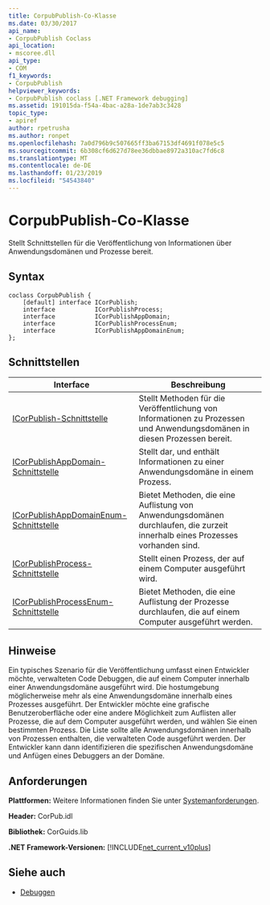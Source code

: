 ```yaml
---
title: CorpubPublish-Co-Klasse
ms.date: 03/30/2017
api_name:
- CorpubPublish Coclass
api_location:
- mscoree.dll
api_type:
- COM
f1_keywords:
- CorpubPublish
helpviewer_keywords:
- CorpubPublish coclass [.NET Framework debugging]
ms.assetid: 191015da-f54a-4bac-a28a-1de7ab3c3428
topic_type:
- apiref
author: rpetrusha
ms.author: ronpet
ms.openlocfilehash: 7a0d796b9c507665ff3ba67153df4691f078e5c5
ms.sourcegitcommit: 6b308cf6d627d78ee36dbbae8972a310ac7fd6c8
ms.translationtype: MT
ms.contentlocale: de-DE
ms.lasthandoff: 01/23/2019
ms.locfileid: "54543840"
---
```

# <a name="corpubpublish-coclass"></a>CorpubPublish-Co-Klasse
Stellt Schnittstellen für die Veröffentlichung von Informationen über Anwendungsdomänen und Prozesse bereit.  
  
## <a name="syntax"></a>Syntax  
  
```  
coclass CorpubPublish {  
    [default] interface ICorPublish;  
    interface           ICorPublishProcess;  
    interface           ICorPublishAppDomain;  
    interface           ICorPublishProcessEnum;  
    interface           ICorPublishAppDomainEnum;  
};  
```  
  
## <a name="interfaces"></a>Schnittstellen  
  
|Interface|Beschreibung|  
|---------------|-----------------|  
|[ICorPublish-Schnittstelle](../../../../docs/framework/unmanaged-api/debugging/icorpublish-interface.md)|Stellt Methoden für die Veröffentlichung von Informationen zu Prozessen und Anwendungsdomänen in diesen Prozessen bereit.|  
|[ICorPublishAppDomain-Schnittstelle](../../../../docs/framework/unmanaged-api/debugging/icorpublishappdomain-interface.md)|Stellt dar, und enthält Informationen zu einer Anwendungsdomäne in einem Prozess.|  
|[ICorPublishAppDomainEnum-Schnittstelle](../../../../docs/framework/unmanaged-api/debugging/icorpublishappdomainenum-interface.md)|Bietet Methoden, die eine Auflistung von Anwendungsdomänen durchlaufen, die zurzeit innerhalb eines Prozesses vorhanden sind.|  
|[ICorPublishProcess-Schnittstelle](../../../../docs/framework/unmanaged-api/debugging/icorpublishprocess-interface.md)|Stellt einen Prozess, der auf einem Computer ausgeführt wird.|  
|[ICorPublishProcessEnum-Schnittstelle](../../../../docs/framework/unmanaged-api/debugging/icorpublishprocessenum-interface.md)|Bietet Methoden, die eine Auflistung der Prozesse durchlaufen, die auf einem Computer ausgeführt werden.|  
  
## <a name="remarks"></a>Hinweise  
 Ein typisches Szenario für die Veröffentlichung umfasst einen Entwickler möchte, verwalteten Code Debuggen, die auf einem Computer innerhalb einer Anwendungsdomäne ausgeführt wird. Die hostumgebung möglicherweise mehr als eine Anwendungsdomäne innerhalb eines Prozesses ausgeführt. Der Entwickler möchte eine grafische Benutzeroberfläche oder eine andere Möglichkeit zum Auflisten aller Prozesse, die auf dem Computer ausgeführt werden, und wählen Sie einen bestimmten Prozess. Die Liste sollte alle Anwendungsdomänen innerhalb von Prozessen enthalten, die verwalteten Code ausgeführt werden. Der Entwickler kann dann identifizieren die spezifischen Anwendungsdomäne und Anfügen eines Debuggers an der Domäne.  
  
## <a name="requirements"></a>Anforderungen  
 **Plattformen:** Weitere Informationen finden Sie unter [Systemanforderungen](../../../../docs/framework/get-started/system-requirements.md).  
  
 **Header:** CorPub.idl  
  
 **Bibliothek:** CorGuids.lib  
  
 **.NET Framework-Versionen:**  [!INCLUDE[net_current_v10plus](../../../../includes/net-current-v10plus-md.md)]  
  
## <a name="see-also"></a>Siehe auch
- [Debuggen](../../../../docs/framework/unmanaged-api/debugging/index.md)
